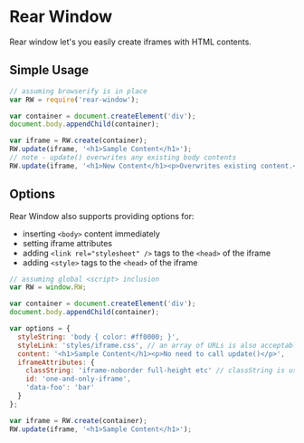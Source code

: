 # Rear Window

Rear window let's you easily create iframes with HTML contents.

## Simple Usage

```javascript
// assuming browserify is in place
var RW = require('rear-window');

var container = document.createElement('div');
document.body.appendChild(container);

var iframe = RW.create(container);
RW.update(iframe, '<h1>Sample Content</h1>');
// note - update() overwrites any existing body contents
RW.update(iframe, '<h1>New Content</h1><p>Overwrites existing content.</p>');
```

## Options

Rear Window also supports providing options for:

* inserting `<body>` content immediately
* setting iframe attributes
* adding `<link rel="stylesheet" />` tags to the `<head>` of the iframe
* adding `<style>` tags to the `<head>` of the iframe

```javascript
// assuming global <script> inclusion
var RW = window.RW;

var container = document.createElement('div');
document.body.appendChild(container);

var options = {
  styleString: 'body { color: #ff0000; }',
  styleLink: 'styles/iframe.css', // an array of URLs is also acceptable
  content: '<h1>Sample Content</h1><p>No need to call update()</p>',
  iframeAttributes: {
    classString: 'iframe-noborder full-height etc' // classString is used to be safe
    id: 'one-and-only-iframe',
    'data-foo': 'bar'
  }
};

var iframe = RW.create(container);
RW.update(iframe, '<h1>Sample Content</h1>');
```
